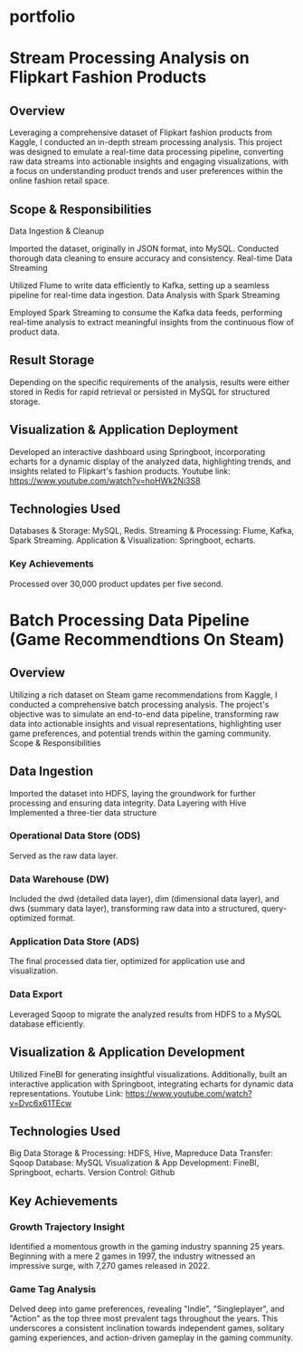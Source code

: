 # portfolio

# Stream Processing Analysis on Flipkart Fashion Products

## Overview
Leveraging a comprehensive dataset of Flipkart fashion products from Kaggle, I conducted an in-depth stream processing analysis.
This project was designed to emulate a real-time data processing pipeline, converting raw data streams into actionable insights and engaging visualizations, with a focus on understanding product trends and user preferences within the online fashion retail space.

## Scope & Responsibilities
Data Ingestion & Cleanup

Imported the dataset, originally in JSON format, into MySQL. Conducted thorough data cleaning to ensure accuracy and consistency.
Real-time Data Streaming

Utilized Flume to write data efficiently to Kafka, setting up a seamless pipeline for real-time data ingestion.
Data Analysis with Spark Streaming

Employed Spark Streaming to consume the Kafka data feeds, performing real-time analysis to extract meaningful insights from the continuous flow of product data.

## Result Storage

Depending on the specific requirements of the analysis, results were either stored in Redis for rapid retrieval or persisted in MySQL for structured storage.

## Visualization & Application Deployment

Developed an interactive dashboard using Springboot, incorporating echarts for a dynamic display of the analyzed data, highlighting trends, and insights related to Flipkart's fashion products. Youtube link: https://www.youtube.com/watch?v=hoHWk2Ni3S8

## Technologies Used

Databases & Storage: MySQL, Redis.
Streaming & Processing: Flume, Kafka, Spark Streaming.
Application & Visualization: Springboot, echarts.

### Key Achievements
Processed over 30,000 product updates per five second.

# Batch Processing Data Pipeline (Game Recommendtions On Steam)


## Overview

Utilizing a rich dataset on Steam game recommendations from Kaggle, I conducted a comprehensive batch processing analysis. The project's objective was to simulate an end-to-end data pipeline, transforming raw data into actionable insights and visual representations, highlighting user game preferences, and potential trends within the gaming community.
Scope & Responsibilities

## Data Ingestion

Imported the dataset into HDFS, laying the groundwork for further processing and ensuring data integrity.
Data Layering with Hive
Implemented a three-tier data structure

### Operational Data Store (ODS)
Served as the raw data layer.

### Data Warehouse (DW)
Included the dwd (detailed data layer), dim (dimensional data layer), and dws (summary data layer), transforming raw data into a structured, query-optimized format.
### Application Data Store (ADS)
The final processed data tier, optimized for application use and visualization.

### Data Export
Leveraged Sqoop to migrate the analyzed results from HDFS to a MySQL database efficiently.

## Visualization & Application Development

Utilized FineBI for generating insightful visualizations. Additionally, built an interactive application with Springboot, integrating echarts for dynamic data representations. Youtube Link: https://www.youtube.com/watch?v=Dvc6x61TEcw

## Technologies Used

Big Data Storage & Processing:
HDFS, Hive, Mapreduce
Data Transfer:
Sqoop
Database:
MySQL
Visualization & App Development:
FineBI, Springboot, echarts.
Version Control:
Github

## Key Achievements
### Growth Trajectory Insight

Identified a momentous growth in the gaming industry spanning 25 years. Beginning with a mere 2 games in 1997, the industry witnessed an impressive surge, with 7,270 games released in 2022.

### Game Tag Analysis

Delved deep into game preferences, revealing "Indie", "Singleplayer", and "Action" as the top three most prevalent tags throughout the years. This underscores a consistent inclination towards independent games, solitary gaming experiences, and action-driven gameplay in the gaming community.
